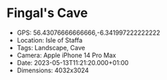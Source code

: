 # Fingal's Cave

- GPS: 56.43076666666666,-6.341997222222222
- Location: Isle of Staffa
- Tags: Landscape, Cave
- Camera: Apple iPhone 14 Pro Max
- Date: 2023-05-13T11:21:20.000+01:00
- Dimensions: 4032x3024

